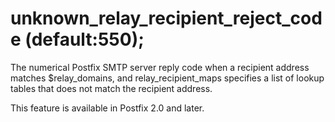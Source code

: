 # unknown_relay_recipient_reject_code (default:550); 


The numerical Postfix SMTP server reply code when a recipient
address matches $relay_domains, and relay_recipient_maps specifies
a list of lookup tables that does not match the recipient address.



This feature is available in Postfix 2.0 and later.




